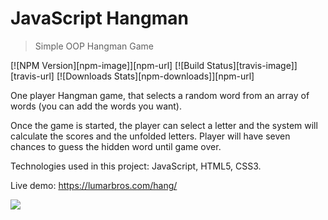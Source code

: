 # JavaScript Hangman
> Simple OOP Hangman Game

[![NPM Version][npm-image]][npm-url]
[![Build Status][travis-image]][travis-url]
[![Downloads Stats][npm-downloads]][npm-url]

One player Hangman game, that selects a random word from an array of words (you can add the words you want).

Once the game is started, the player can select a letter and the system will calculate the scores and the unfolded letters. Player will have seven chances to guess the hidden word until game over.

Technologies used in this project: JavaScript, HTML5, CSS3.

Live demo: https://lumarbros.com/hang/


![](https://lumarbros.com/hang/resources/images/screenshot.png)
